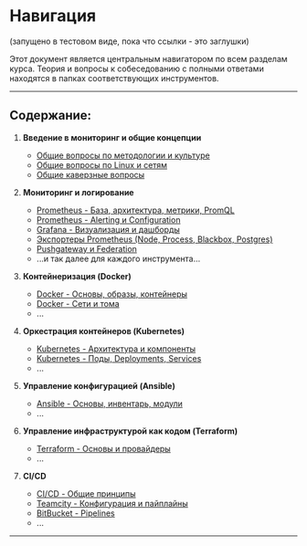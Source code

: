 # Навигация

(запущено в тестовом виде, пока что ссылки - это заглушки) 

Этот документ является центральным навигатором по всем разделам курса. Теория и вопросы к собеседованию с полными ответами находятся в папках соответствующих инструментов.

---

## Содержание:

1.  **Введение в мониторинг и общие концепции**
    * [Общие вопросы по методологии и культуре](./general-interview-questions/devops_culture.md)
    * [Общие вопросы по Linux и сетям](./general-interview-questions/linux_networking.md)
    * [Общие каверзные вопросы](./general-interview-questions/trick_questions_general.md)

2.  **Мониторинг и логирование**
    * [Prometheus - База, архитектура, метрики, PromQL](../Prometheus/interview-questions/prometheus_basics_metrics.md)
    * [Prometheus - Alerting и Configuration](../Prometheus/interview-questions/prometheus_alerting_config.md)
    * [Grafana - Визуализация и дашборды](../Grafana/interview-questions/grafana.md)
    * [Экспортеры Prometheus (Node, Process, Blackbox, Postgres)](../Prometheus/interview-questions/exporters.md)
    * [Pushgateway и Federation](../Prometheus/interview-questions/pushgateway_federation.md)
    * ...и так далее для каждого инструмента...

3.  **Контейнеризация (Docker)**
    * [Docker - Основы, образы, контейнеры](../Docker/interview-questions/docker_basics.md)
    * [Docker - Сети и тома](../Docker/interview-questions/docker_networking_volumes.md)
    * ...

4.  **Оркестрация контейнеров (Kubernetes)**
    * [Kubernetes - Архитектура и компоненты](../Kubernetes/interview-questions/kubernetes_architecture.md)
    * [Kubernetes - Поды, Deployments, Services](../Kubernetes/interview-questions/kubernetes_objects1.md)
    * ...

5.  **Управление конфигурацией (Ansible)**
    * [Ansible - Основы, инвентарь, модули](../Ansible/interview-questions/ansible_basics.md)
    * ...

6.  **Управление инфраструктурой как кодом (Terraform)**
    * [Terraform - Основы и провайдеры](../Terraform/interview-questions/terraform_basics.md)
    * ...

7.  **CI/CD**
    * [CI/CD - Общие принципы](../CI-CD/general_principles.md)
    * [Teamcity - Конфигурация и пайплайны](../CI-CD/Teamcity/interview_questions.md)
    * [BitBucket - Pipelines](../CI-CD/Bitbucket/interview_questions.md)
    * ...

---
